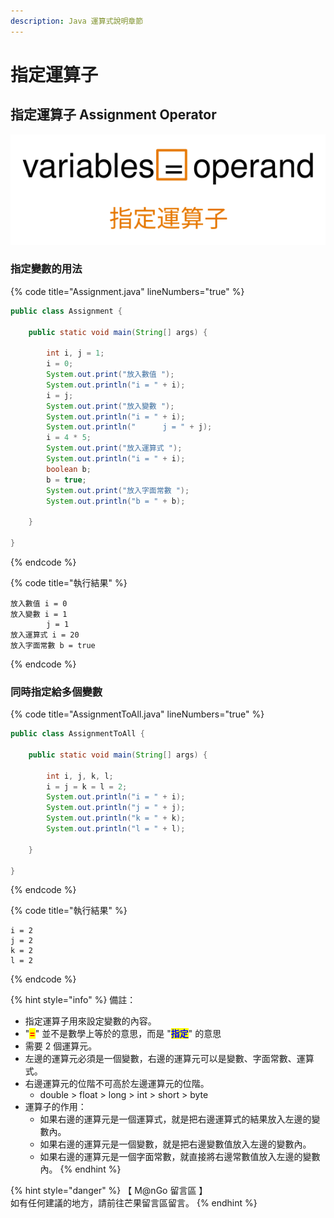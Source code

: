 ```yaml
---
description: Java 運算式說明章節
---
```


# 指定運算子

## 指定運算子 Assignment Operator

<img src="../../../../.gitbook/assets/file.drawing.svg" alt="" class="gitbook-drawing">

### 指定變數的用法

{% code title="Assignment.java" lineNumbers="true" %}
```java
public class Assignment {

	public static void main(String[] args) {
		
		int i, j = 1;
		i = 0;
		System.out.print("放入數值 ");
		System.out.println("i = " + i);
		i = j;
		System.out.print("放入變數 ");
		System.out.println("i = " + i);
		System.out.println("      j = " + j);
		i = 4 * 5;
		System.out.print("放入運算式 ");
		System.out.println("i = " + i);
		boolean b;
		b = true;
		System.out.print("放入字面常數 ");
		System.out.println("b = " + b);

	}

}
```
{% endcode %}

{% code title="執行結果" %}
```
放入數值 i = 0
放入變數 i = 1
        j = 1
放入運算式 i = 20
放入字面常數 b = true
```
{% endcode %}

### 同時指定給多個變數

{% code title="AssignmentToAll.java" lineNumbers="true" %}
```java
public class AssignmentToAll {

	public static void main(String[] args) {
		
		int i, j, k, l;
		i = j = k = l = 2;
		System.out.println("i = " + i);
		System.out.println("j = " + j);
		System.out.println("k = " + k);
		System.out.println("l = " + l);

	}

}
```
{% endcode %}

{% code title="執行結果" %}
```
i = 2
j = 2
k = 2
l = 2
```
{% endcode %}

{% hint style="info" %}
備註：

* 指定運算子用來設定變數的內容。
* "<mark style="color:red;">**=**</mark>" 並不是數學上等於的意思，而是 "<mark style="color:blue;">**指定**</mark>" 的意思
* 需要 2 個運算元。
* 左邊的運算元必須是一個變數，右邊的運算元可以是變數、字面常數、運算式。
* 右邊運算元的位階不可高於左邊運算元的位階。
  * double > float > long > int > short > byte
* 運算子的作用：
  * 如果右邊的運算元是一個運算式，就是把右邊運算式的結果放入左邊的變數內。
  * 如果右邊的運算元是一個變數，就是把右邊變數值放入左邊的變數內。
  * 如果右邊的運算元是一個字面常數，就直接將右邊常數值放入左邊的變數內。
{% endhint %}

{% hint style="danger" %}
【 M@nGo 留言區 】\
如有任何建議的地方，請前往芒果留言區留言。
{% endhint %}
